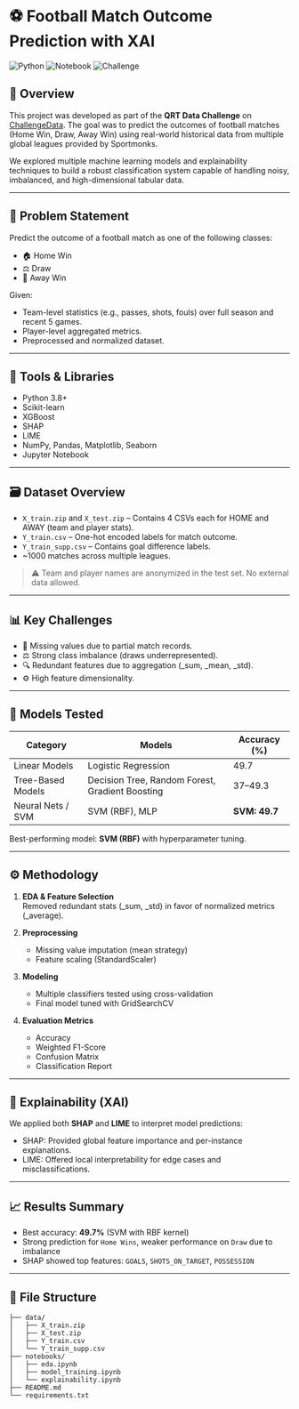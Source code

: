 # ⚽ Football Match Outcome Prediction with XAI 
![Python](https://img.shields.io/badge/Python-3.8+-blue?logo=python)
![Notebook](https://img.shields.io/badge/Jupyter-Notebook-orange?logo=jupyter)
![Challenge](https://img.shields.io/badge/ChallengeData-QRT-red)

## 🧾 Overview

This project was developed as part of the **QRT Data Challenge** on [ChallengeData](https://challengedata.ens.fr/challenges/143). The goal was to predict the outcomes of football matches (Home Win, Draw, Away Win) using real-world historical data from multiple global leagues provided by Sportmonks.

We explored multiple machine learning models and explainability techniques to build a robust classification system capable of handling noisy, imbalanced, and high-dimensional tabular data.

---

## 🧠 Problem Statement

Predict the outcome of a football match as one of the following classes:

- 🏠 Home Win
- ⚖️ Draw
- 🛫 Away Win

Given:
- Team-level statistics (e.g., passes, shots, fouls) over full season and recent 5 games.
- Player-level aggregated metrics.
- Preprocessed and normalized dataset.

---

## 🧰 Tools & Libraries

- Python 3.8+
- Scikit-learn
- XGBoost
- SHAP
- LIME
- NumPy, Pandas, Matplotlib, Seaborn
- Jupyter Notebook

---

## 🗃️ Dataset Overview

- `X_train.zip` and `X_test.zip` – Contains 4 CSVs each for HOME and AWAY (team and player stats).
- `Y_train.csv` – One-hot encoded labels for match outcome.
- `Y_train_supp.csv` – Contains goal difference labels.
- ~1000 matches across multiple leagues.

> ⚠️ Team and player names are anonymized in the test set. No external data allowed.

---

## 📊 Key Challenges

- 🧩 Missing values due to partial match records.
- ⚖️ Strong class imbalance (draws underrepresented).
- 🔍 Redundant features due to aggregation (_sum, _mean, _std).
- ⚙️ High feature dimensionality.

---

## 🧪 Models Tested

| Category           | Models                         | Accuracy (%) |
|--------------------|--------------------------------|--------------|
| Linear Models      | Logistic Regression            | 49.7         |
| Tree-Based Models  | Decision Tree, Random Forest, Gradient Boosting | 37–49.3  |
| Neural Nets / SVM  | SVM (RBF), MLP                 | **SVM: 49.7** |

Best-performing model: **SVM (RBF)** with hyperparameter tuning.

---

## ⚙️ Methodology

1. **EDA & Feature Selection**  
   Removed redundant stats (_sum, _std) in favor of normalized metrics (_average).

2. **Preprocessing**  
   - Missing value imputation (mean strategy)
   - Feature scaling (StandardScaler)

3. **Modeling**  
   - Multiple classifiers tested using cross-validation
   - Final model tuned with GridSearchCV

4. **Evaluation Metrics**  
   - Accuracy
   - Weighted F1-Score
   - Confusion Matrix
   - Classification Report

---

## 🔎 Explainability (XAI)

We applied both **SHAP** and **LIME** to interpret model predictions:

- SHAP: Provided global feature importance and per-instance explanations.
- LIME: Offered local interpretability for edge cases and misclassifications.

---

## 📈 Results Summary

- Best accuracy: **49.7%** (SVM with RBF kernel)
- Strong prediction for `Home Wins`, weaker performance on `Draw` due to imbalance
- SHAP showed top features: `GOALS`, `SHOTS_ON_TARGET`, `POSSESSION`

---

## 📁 File Structure

```text
├── data/
│   ├── X_train.zip
│   ├── X_test.zip
│   ├── Y_train.csv
│   └── Y_train_supp.csv
├── notebooks/
│   ├── eda.ipynb
│   ├── model_training.ipynb
│   └── explainability.ipynb
├── README.md
└── requirements.txt
